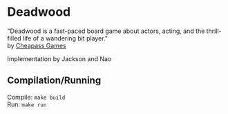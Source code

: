 # Deadwood
"Deadwood is a fast-paced board game about actors, acting, and the thrill-filled life of a wandering bit player."  
by [Cheapass Games](https://crabfragmentlabs.com/cheapass-games)  

Implementation by Jackson and Nao

## Compilation/Running

Compile: `make build`  
Run: `make run`
